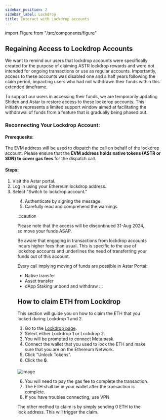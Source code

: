 ```yaml
---
sidebar_position: 2
sidebar_label: Lockdrop
title: Interact with Lockdrop accounts
---
```


import Figure from "/src/components/figure"

## Regaining Access to Lockdrop Accounts

We want to remind our users that lockdrop accounts were specifically created for the purpose of claiming ASTR lockdrop rewards and were not intended for ongoing transactions or use as regular accounts. Importantly, access to these accounts was disabled one and a half years following the claim period, impacting users who had not withdrawn their funds within this extended timeframe.

To support our users in accessing their funds, we are temporarily updating Shiden and Astar to restore access to these lockdrop accounts. This initiative represents a limited support window aimed at facilitating the withdrawal of funds from a feature that is gradually being phased out.

### Reconnecting Your Lockdrop Account:

#### Prerequesite:
The EVM address will be used to dispatch the call on behalf of the lockdrop account. Please ensure that the **EVM address holds native tokens (ASTR or SDN) to cover gas fees** for the dispatch call.

#### Steps:
1. Visit the Astar portal.
2. Log in using your Ethereum lockdrop address.
3. Select "Switch to lockdrop account."

<Figure src={require('/docs/use/how-to-guides/layer-1/astar-portal/img/lockdropacc.png').default } width="100%" />

4. Authenticate by signing the message.
5. Carefully read and comprehend the warnings.

:::caution

Please note that the access will be discontinued 31-Aug 2024, so move your funds ASAP.

Be aware that engaging in transactions from lockdrop accounts incurs higher fees than usual. This is specific to the use of lockdrop accounts and underlines the need of transferring your funds out of this account.     

Every call implying moving of funds are possible in Astar Portal:
- Native transfer
- Asset transfer
- dApp Staking unbond and withdraw
:::

## How to claim ETH from Lockdrop

This section will guide you on how to claim the ETH that you locked during Lockdrop 1 and 2.

1. Go to the [Lockdrop page](https://lockdrop.astar.network/).
2. Select either Lockdrop 1 or Lockdrop 2.
3. You will be prompted to connect Metamask.
4. Connect the wallet that you used to lock the ETH and make sure that you are on the Ethereum Network.
5. Click "Unlock Tokens".
6. Click the 🔒.

![image](https://user-images.githubusercontent.com/37278708/214504565-03984cde-a785-44c0-bade-5220ef6fc3e8.png)

6. You will need to pay the gas fee to complete the transaction.
7. The ETH shall be in your wallet after the transaction is complete.
8. If you have troubles connecting, use VPN.


The other method to claim is by simply sending 0 ETH to the lock address. This will trigger the claim.
